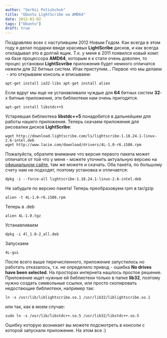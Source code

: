 ```yaml
---
author: "Serhii Polishchuk"
title: "Ubuntu LightScribe на AMD64"
date: 2012-01-02
tags: ["Ubuntu"]
draft: true
---
```

<!--more-->
<p>Поздравляю всех с наступившим 2012 Новым Годом. Как всегда в этом году я делал подарки ввиде красивых <strong>LightScribe</strong> дисков, и как всегда откладывал это в долгий ящик. Т.к. у меня в 2011 появился ковый комп на базе процессора <strong>AMD64</strong>, которым я к стати очень доволен, то процес установки <strong>LightScvribe</strong> приложения будет немного отличатся нежели для 32 битных систем. Итак приступим...<!--more--> Первое что мы делаем &nbsp;- это открываем консоль и вписываем:</p>

<pre><code class="bash">apt-get install ia32-libs apt-get install alien</code></pre>

<p>Если вдруг мы еще не устанавливали чуждые для <strong>64</strong> битных систем <strong>32</strong>-х битные приложения, эти библиотеки нам очень пригодятся.</p>

<pre><code class="bash">apt-get install libstdc++5 </code></pre>

<p>Устаревшая библиотека <strong>libstdc++5</strong> понадобится в дальнейшем для работы нашего приложения. Теперь скачаем приложения для рисовалки дисков <strong>LightScribe</strong>:</p>

<pre><code class="bash">wget http://download.lightscribe.com/ls/lightscribe-1.18.24.1-linux-2.6-intel.deb 
wget http://www.lacie.com/download/drivers/4L-1.0-r6.i586.rpm</code></pre>

<p>Пожалуйста, обратите внимание что версия первого пакета может отличатся от той что у меня - можете уточнить актуальную версию на <a href="http://lightscribe.com/" target="_blank" title="Официальный сайт LightScribe">официальном сайте</a>, там же можете и скачать. Оба пакета, по большому счету нам не подходят, поэтому установка и отличается:</p>

<pre><code class="bash">dpkg -i --force-all lightscribe-1.18.24.1-linux-2.6-intel.deb</code></pre>

<p>Не забудьте по версию пакета! Теперь преобразовуем rpm в tar/gzip</p>

<pre><code class="bash">alien -t 4L-1.0-r6.i586.rpm</code></pre>

<p>Теперь в .deb</p>

<pre><code class="bash">alien 4L-1.0.tgz</code></pre>

<p>Устанавливаем</p>

<pre><code class="bash">dpkg -i 4l_1.0-2_all.deb</code></pre>

<p>Запускаем</p>

<pre><code class="bash">4L-gui</code></pre>

<p>После всего выше перечисленного, приложение запустилось но работать отказалось, т.к. не определило привод - ошибка <strong>No drives have been selected</strong>. На просторах интернета нашлось простое решение. Приложение ищет нужные ей библиотеки только в папке <strong>lib32</strong>, поэтому нужно создать символьные ссылки, или просто скопировать недостающие библиотеки, например так:</p>

<pre><code class="bash">ln -s /usr/lib/liblightscribe.so.1 /usr/lib32/liblightscribe.so.1</code></pre>

<p>или так, как в моем случае:</p>

<pre><code class="bash">sudo ln -s /usr/lib/libstdc++.so.5 /usr/lib32/libstdc++.so.5</code></pre>

<p>Ошибку которую возникает вы можете подсмотреть в консоли с которой запускали приложение. На этом все :)</p>
